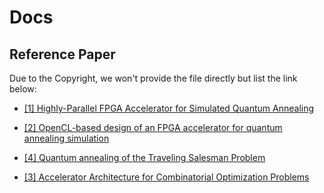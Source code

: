 # Docs

## Reference Paper

Due to the Copyright, we won't provide the file directly but list the link below:

* [[1] Highly-Parallel FPGA Accelerator for Simulated Quantum Annealing](https://ieeexplore.ieee.org/document/8918417)
* [[2] OpenCL-based design of an FPGA accelerator for quantum annealing simulation](https://link.springer.com/article/10.1007/s11227-019-02778-w)
* [[4] Quantum annealing of the Traveling Salesman Problem](https://www.researchgate.net/publication/8128752_Quantum_annealing_of_the_Traveling_Salesman_Problem)

* [[3] Accelerator Architecture for Combinatorial Optimization Problems](https://www.semanticscholar.org/paper/Accelerator-Architecture-for-Combinatorial-Problems-Tsukamoto-Takatsu/fd794c47edf63576c08dee95e901017c2b6d8f49?p2df)
